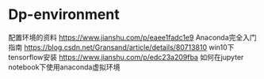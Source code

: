 # Dp-environment
配置环境的资料
https://www.jianshu.com/p/eaee1fadc1e9	Anaconda完全入门指南
https://blog.csdn.net/Gransand/article/details/80713810	win10下tensorflow安装
https://www.jianshu.com/p/edc23a209fba	如何在jupyter notebook下使用anaconda虚拟环境
